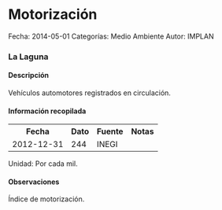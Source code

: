 Motorización
=====

Fecha: 2014-05-01
Categorías: Medio Ambiente
Autor: IMPLAN

### La Laguna

#### Descripción

Vehículos automotores registrados en circulación.

#### Información recopilada

<table class="table table-hover table-bordered">
  <tr><th>Fecha</th><th>Dato</th><th>Fuente</th><th>Notas</th></tr>
  <tr><td>2012-12-31</td><td>244</td><td>INEGI</td><td></td></tr>
</table>

Unidad: Por cada mil.

#### Observaciones

Índice de motorización.
